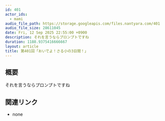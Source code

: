 ```yaml
---
id: 401
actor_ids:
  - mami
audio_file_path: https://storage.googleapis.com/files.nantyara.com/401.mp3
audio_file_size: 28611045
date: Fri, 12 Sep 2025 22:55:00 +0900
description: それを言うならプロンプトですね
duration: 1188.9375416666667
layout: article
title: 第401回「おいでよ！さる小の3日間！」
---
```

## 概要

それを言うならプロンプトですね

## 関連リンク

* none

